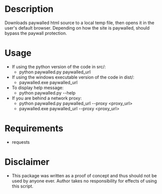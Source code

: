 # Description
Downloads paywalled html source to a local temp file, then opens it in the user's default browser. Depending on how the site is paywalled, should bypass the paywall protection.

# Usage
* If using the python version of the code in src/:
    * python paywalled.py paywalled_url
* If using the windows executable version of the code in dist/:
    * paywalled.exe paywalled_url
* To display help message:
    * python paywalled.py --help
* If you are behind a network proxy: 
    * python paywalled.py paywalled_url --proxy <proxy_url>
    * paywalled.exe paywalled_url --proxy <proxy_url>

# Requirements
* requests

# Disclaimer
* This package was written as a proof of concept and thus should not be used by anyone ever. Author takes no responsibility for effects of using this script.

